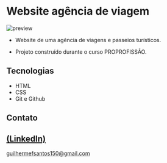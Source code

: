 # Website agência de viagem

![preview](https://github.com/GuilhermeSK2/Food-Website-Design/assets/139295562/46ed8437-2077-4f0f-b582-ff86fdb3b74e)
 
 - Website de uma agência de viagens e passeios turísticos.

 - Projeto construído durante o curso PROPROFISSÃO.

## Tecnologias

- HTML
- CSS
- Git e Github

## Contato
[(LinkedIn)](https://www.linkedin.com/in/guilherme-freitas-9901a220b/)
-----
guilhermefsantos150@gmail.com


